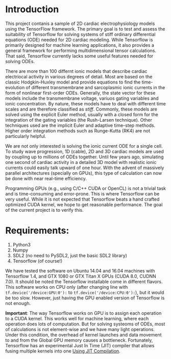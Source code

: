 # Introduction

This project contanis a sample of 2D cardiac electrophysiology models using the TensorFlow framework. 
The primary goal is to test and assess the suitability of Tensorflow for solving systems of stiff ordinary differential
equations (ODE) needed for 2D cardiac modeling. While Tensorflow is primarily designed for machine learning applications, 
it also provides a general framework for performing multidimensional tensor calculations. That said, Tensorflow currently 
lacks some useful features needed for solving ODEs.

There are more than 100 differnt ionic models that describe cardiac electriocal activity in various degrees of detail.
Most are based on the classic Hodgkin-Huxley model and provide equations to find the time-evolution of different
transmembrane and sarcoplasmic ionic currents in the form of nonlinear first-order ODEs. Generally, the state vector for these models include the transmembrane voltage, variuos gating variables and ionic concentration. By nature, these models have to deal with different time scales and are therefore classified as *stiff*. Commonly, these models are solved using the explicit Euler method, usually with a closed form for the integration of the gating variables (the Rush-Larsen technique). Other techniques used are the implicit Euler and adaptive time-step methods. Higher order integration methods such as Runge-Kutta (RK4) are not particularly helpful.

We are not only interested is solving the ionic current ODE for a single cell. To study wave progression, 1D (cable), 2D and 3D cardiac models are used by coupling up to millions of ODEs together. Until few years ago, simulating one second of cardiac activity in a detailed 3D model with realistic ionic currents could easily talk upward of one hour. With the advent of massively parallel architectures (specially on GPUs), this type of calculation can now be done with near real-time efficiency. 

Programming GPUs (e.g., using C/C++ CUDA or OpenCL) is not a trivial task and is time-consuming and error-prone. This is where Tensorflow can be very useful. While it is not expected that Tensorflow beats a hand crafted optimized CUDA kernel, we hope to get reasonable performance. The goal of the current project is to verify this.

# Requirements:

  1. Python3
  2. Numpy
  3. SDL2 (no need to PySDL2, just the basic SDL2 library)
  4. Tensorflow (of course!)
  
We have tested the software on Ubuntu 14.04 and 16.04 machines with Tensorflow 1.4, and GTX 1080 or GTX Titan X GPUs (CUDA 8.0, CUDNN 7.0). It should be noted the Tensorflow installable come in different flavors. This software works on CPU only (after changing line with `tf.device('/device:GPU:0'):` to `tf.device('/device:CPU:0'):`), but it would be too slow. However, just having the GPU enabled version of Tensorflow is not enough. 

**Important**: The way Tensorflow works on GPU is to assign each operation to a CUDA kernel. This works well for machine learning, where each operation does lots of computation. But for solving systeoms of ODEs, most of calculations is not element-wise and we have many light operations. Under this condition, the overhead of kernel launches and data movement to and from the Global GPU memory causes a bottleneck. Fortunately, Tensorflow has an experimental Just In Time (JIT) compiler that allows fusing multiple kernels into one [Using JIT Compilation](https://www.tensorflow.org/performance/xla/jit).

